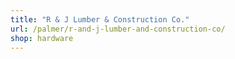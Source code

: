 ```yaml
---
title: "R & J Lumber & Construction Co."
url: /palmer/r-and-j-lumber-and-construction-co/
shop: hardware
---
```

